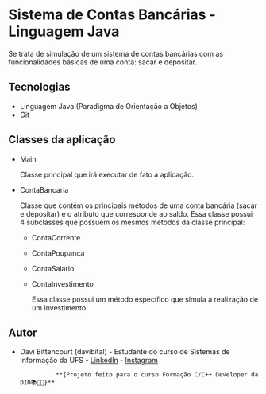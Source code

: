 # Sistema de Contas Bancárias - Linguagem Java

Se trata de simulação de um sistema de contas bancárias com as funcionalidades básicas de uma conta: sacar e depositar.

## Tecnologias

- Linguagem Java (Paradigma de Orientação a Objetos)
- Git 

## Classes da aplicação

- Main

    Classe principal que irá executar de fato a aplicação.

- ContaBancaria

    Classe que contém os principais métodos de uma conta bancária (sacar e depositar) e o atributo que corresponde ao saldo.
    Essa classe possui 4 subclasses que possuem os mesmos métodos da classe principal:

	- ContaCorrente
	- ContaPoupanca
	- ContaSalario
	- ContaInvestimento

		Essa classe possui um método específico que simula a realização de um investimento.

## Autor

- Davi Bittencourt (davibital) - Estudante do curso de Sistemas de Informação da UFS - [LinkedIn](www.linkedin.com/in/davibital) - [Instagram](www.instagram.com/_davialmeiida/)

				**{Projeto feito para o curso Formação C/C++ Developer da DIO📚👨‍💻}**


